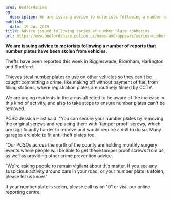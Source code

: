 ```yaml
area: Bedfordshire
og:
  description: We are issuing advice to motorists following a number of reports that number plates have been stolen from vehicles
publish:
  date: 19 Jul 2019
title: Advice issued following series of number plate robberies
url: https://www.bedfordshire.police.uk/news-and-appeals/series-number-plate-robberies-jul2019
```

**We are issuing advice to motorists following a number of reports that number plates have been stolen from vehicles.**

Thefts have been reported this week in Biggleswade, Bromham, Harlington and Shefford.

Thieves steal number plates to use on other vehicles so they can't be caught committing a crime, like making off without payment of fuel from filling stations, where registration plates are routinely filmed by CCTV.

We are urging residents in the areas affected to be aware of the increase in this kind of activity, and also to take steps to ensure number plates can't be removed.

PCSO Jessica Hirst said: "You can secure your number plates by removing the original screws and replacing them with 'tamper proof' screws, which are significantly harder to remove and would require a drill to do so. Many garages are able to fit anti-theft plates too.

"Our PCSOs across the north of the county are holding monthly surgery events where people will be able to get these tamper proof screws from us, as well as providing other crime prevention advice.

"We're asking people to remain vigilant about this matter. If you see any suspicious activity around cars in your road, or your number plate is stolen, please let us know."

If your number plate is stolen, please call us on 101 or visit our online reporting centre.
